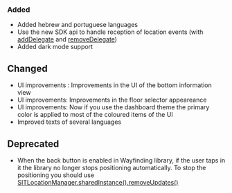 ### Added
- Added hebrew and portuguese languages
- Use the new SDK api to handle reception of location events (with 
[addDelegate](https://developers.situm.com/sdk_documentation/ios/documentation/classes/sitlocationmanager#/c:objc(cs)SITLocationManager(im)addDelegate:) 
and [removeDelegate](https://developers.situm.com/sdk_documentation/ios/documentation/classes/sitlocationmanager#/c:objc(cs)SITLocationManager(im)removeDelegate:))
- Added dark mode support

## Changed
- UI improvements : Improvements in the UI of the bottom information view
- UI improvements: Improvements in the floor selector appeareance
- UI improvements: Now if you use the dashboard theme the primary color is applied to most of the coloured items of the UI
- Improved texts of several languages

## Deprecated
- When the back button is enabled in Wayfinding library, if the user taps in it the library no longer stops positioning
automatically. To stop the positioning you should use [SITLocationManager.sharedInstance().removeUpdates()](https://developers.situm.com/sdk_documentation/ios/documentation/protocols/sitlocationinterface#/c:objc(pl)SITLocationInterface(im)removeUpdates)